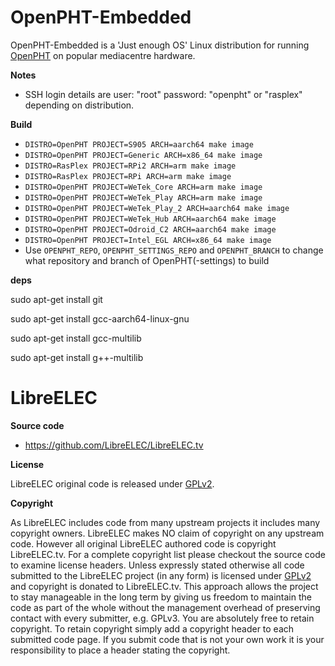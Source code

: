 # OpenPHT-Embedded

OpenPHT-Embedded is a 'Just enough OS' Linux distribution for running [OpenPHT](https://github.com/RasPlex/OpenPHT) on popular mediacentre hardware.

**Notes**

* SSH login details are user: "root" password: "openpht" or "rasplex" depending on distribution.

**Build**

* `DISTRO=OpenPHT PROJECT=S905 ARCH=aarch64 make image`
* `DISTRO=OpenPHT PROJECT=Generic ARCH=x86_64 make image`
* `DISTRO=RasPlex PROJECT=RPi2 ARCH=arm make image`
* `DISTRO=RasPlex PROJECT=RPi ARCH=arm make image`
* `DISTRO=OpenPHT PROJECT=WeTek_Core ARCH=arm make image`
* `DISTRO=OpenPHT PROJECT=WeTek_Play ARCH=arm make image`
* `DISTRO=OpenPHT PROJECT=WeTek_Play_2 ARCH=aarch64 make image`
* `DISTRO=OpenPHT PROJECT=WeTek_Hub ARCH=aarch64 make image`
* `DISTRO=OpenPHT PROJECT=Odroid_C2 ARCH=aarch64 make image`
* `DISTRO=OpenPHT PROJECT=Intel_EGL ARCH=x86_64 make image`
* Use `OPENPHT_REPO`, `OPENPHT_SETTINGS_REPO` and `OPENPHT_BRANCH` to change what repository and branch of OpenPHT(-settings) to build

**deps**

sudo apt-get install git

sudo apt-get install gcc-aarch64-linux-gnu

sudo apt-get install gcc-multilib

sudo apt-get install g++-multilib


# LibreELEC

**Source code**

* https://github.com/LibreELEC/LibreELEC.tv

**License**

LibreELEC original code is released under [GPLv2](http://www.gnu.org/licenses/gpl-2.0.html).

**Copyright**

As LibreELEC includes code from many upstream projects it includes many copyright owners. LibreELEC makes NO claim of copyright on any upstream code. However all original LibreELEC authored code is copyright LibreELEC.tv. For a complete copyright list please checkout the source code to examine license headers. Unless expressly stated otherwise all code submitted to the LibreELEC project (in any form) is licensed under [GPLv2](http://www.gnu.org/licenses/gpl-2.0.html) and copyright is donated to LibreELEC.tv. This approach allows the project to stay manageable in the long term by giving us freedom to maintain the code as part of the whole without the management overhead of preserving contact with every submitter, e.g. GPLv3. You are absolutely free to retain copyright. To retain copyright simply add a copyright header to each submitted code page. If you submit code that is not your own work it is your responsibility to place a header stating the copyright.
